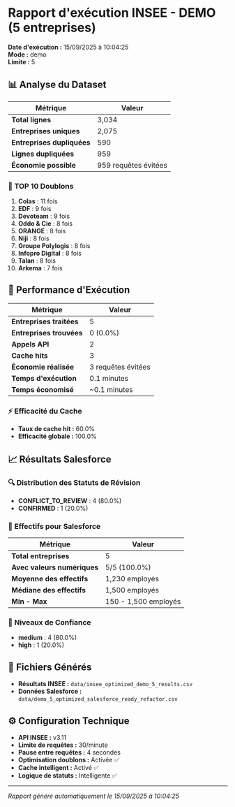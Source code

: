 # Rapport d'exécution INSEE - DEMO (5 entreprises)

**Date d'exécution :** 15/09/2025 à 10:04:25  
**Mode :** demo  
**Limite :** 5

## 📊 Analyse du Dataset

| Métrique | Valeur |
|----------|--------|
| **Total lignes** | 3,034 |
| **Entreprises uniques** | 2,075 |
| **Entreprises dupliquées** | 590 |
| **Lignes dupliquées** | 959 |
| **Économie possible** | 959 requêtes évitées |

### 🔢 TOP 10 Doublons
1. **Colas** : 11 fois
2. **EDF** : 9 fois
3. **Devoteam** : 9 fois
4. **Oddo & Cie** : 8 fois
5. **ORANGE** : 8 fois
6. **Niji** : 8 fois
7. **Groupe Polylogis** : 8 fois
8. **Infopro Digital** : 8 fois
9. **Talan** : 8 fois
10. **Arkema** : 7 fois

## 🚀 Performance d'Exécution

| Métrique | Valeur |
|----------|--------|
| **Entreprises traitées** | 5 |
| **Entreprises trouvées** | 0 (0.0%) |
| **Appels API** | 2 |
| **Cache hits** | 3 |
| **Économie réalisée** | 3 requêtes évitées |
| **Temps d'exécution** | 0.1 minutes |
| **Temps économisé** | ~0.1 minutes |

### ⚡ Efficacité du Cache
- **Taux de cache hit :** 60.0%
- **Efficacité globale :** 100.0%

## 📈 Résultats Salesforce

### 🔍 Distribution des Statuts de Révision
- **CONFLICT_TO_REVIEW** : 4 (80.0%)
- **CONFIRMED** : 1 (20.0%)

### 💼 Effectifs pour Salesforce

| Métrique | Valeur |
|----------|--------|
| **Total entreprises** | 5 |
| **Avec valeurs numériques** | 5/5 (100.0%) |
| **Moyenne des effectifs** | 1,230 employés |
| **Médiane des effectifs** | 1,500 employés |
| **Min - Max** | 150 - 1,500 employés |

### 🎯 Niveaux de Confiance
- **medium** : 4 (80.0%)
- **high** : 1 (20.0%)

## 📁 Fichiers Générés

- **Résultats INSEE :** `data/insee_optimized_demo_5_results.csv`
- **Données Salesforce :** `data/demo_5_optimized_salesforce_ready_refactor.csv`

## ⚙️ Configuration Technique

- **API INSEE :** v3.11
- **Limite de requêtes :** 30/minute
- **Pause entre requêtes :** 4 secondes
- **Optimisation doublons :** Activée ✅
- **Cache intelligent :** Activé ✅
- **Logique de statuts :** Intelligente ✅

---
*Rapport généré automatiquement le 15/09/2025 à 10:04:25*
